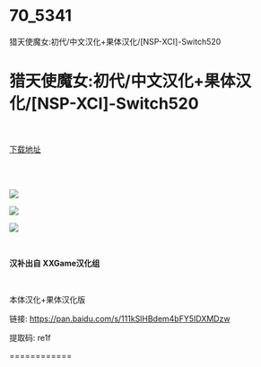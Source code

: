 # 70_5341
猎天使魔女:初代/中文汉化+果体汉化/[NSP-XCI]-Switch520
# 猎天使魔女:初代/中文汉化+果体汉化/[NSP-XCI]-Switch520
 <br/></br>
[下载地址](https://www.switch520.cc/article/5341 "下载地址")
<br/></br>

<p>&nbsp;</p>
<p><img src="https://www.switch520.cc/muke_img/upload_art_editor_20201111-1_a6102db61d48f5fff7fa8baf482f77bc.jpg"></p>
<p><img src="https://www.switch520.cc/muke_img/upload_art_editor_20201111-1_983df0b64ed99dc148d479be92964b4a.jpg"></p>
<p><img src="https://www.switch520.cc/muke_img/upload_art_editor_20201111-1_23c4e21b3bff153a20f7aa05d173cf74.jpg"></p>
<p>&nbsp;</p>
<p><strong>汉补出自 XXGame汉化组</strong></p>
<p>&nbsp;</p>
<p>本体汉化+果体汉化版</p>
<p>链接: <a href="https://pan.baidu.com/s/111kSlHBdem4bFY5IDXMDzw">https://pan.baidu.com/s/111kSlHBdem4bFY5IDXMDzw </a></p>
<p>提取码: re1f</p>
<p>============</p>
<p>&nbsp;</p>
